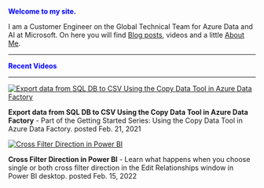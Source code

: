 <span style="color:blue">**Welcome to my site.**</span> 

I am a Customer Engineer on the Global Technical Team for Azure Data and AI at Microsoft. On here you will find [Blog posts](blog.md), videos and a little [About Me](About.md).


----------------------------------------------------------------------------------------------------------

<span style="color:blue">**Recent Videos**</span>

----------------------------------------------------------------------------------------------------------

[![Export data from SQL DB to CSV Using the Copy Data Tool in Azure Data Factory](https://img.youtube.com/vi/V7IJU-tHBpg/mqdefault.jpg)](https://youtu.be/V7IJU-tHBpg)

**Export data from SQL DB to CSV Using the Copy Data Tool in Azure Data Factory** - Part of the Getting Started Series: Using the Copy Data Tool in Azure Data Factory. posted Feb. 21, 2021




[![Cross Filter Direction in Power BI](https://img.youtube.com/vi/30OrlrKbXsw/mqdefault.jpg)](https://youtu.be/30OrlrKbXsw)

**Cross Filter Direction in Power BI** - Learn what happens when you choose single or both cross filter direction in the Edit Relationships window in Power BI desktop. posted Feb. 15, 2022 



